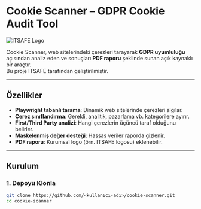 # Cookie Scanner – GDPR Cookie Audit Tool

![ITSAFE Logo](logo.png)

Cookie Scanner, web sitelerindeki çerezleri tarayarak **GDPR uyumluluğu** açısından analiz eden ve sonuçları **PDF raporu** şeklinde sunan açık kaynaklı bir araçtır.  
Bu proje ITSAFE tarafından geliştirilmiştir.

---

## Özellikler

- **Playwright tabanlı tarama**: Dinamik web sitelerinde çerezleri algılar.
- **Çerez sınıflandırma**: Gerekli, analitik, pazarlama vb. kategorilere ayırır.
- **First/Third Party analizi**: Hangi çerezlerin üçüncü taraf olduğunu belirler.
- **Maskelenmiş değer desteği**: Hassas veriler raporda gizlenir.
- **PDF raporu**: Kurumsal logo (örn. ITSAFE logosu) eklenebilir.

---

## Kurulum

### 1. Depoyu Klonla
```bash
git clone https://github.com/<kullanıcı-adı>/cookie-scanner.git
cd cookie-scanner
